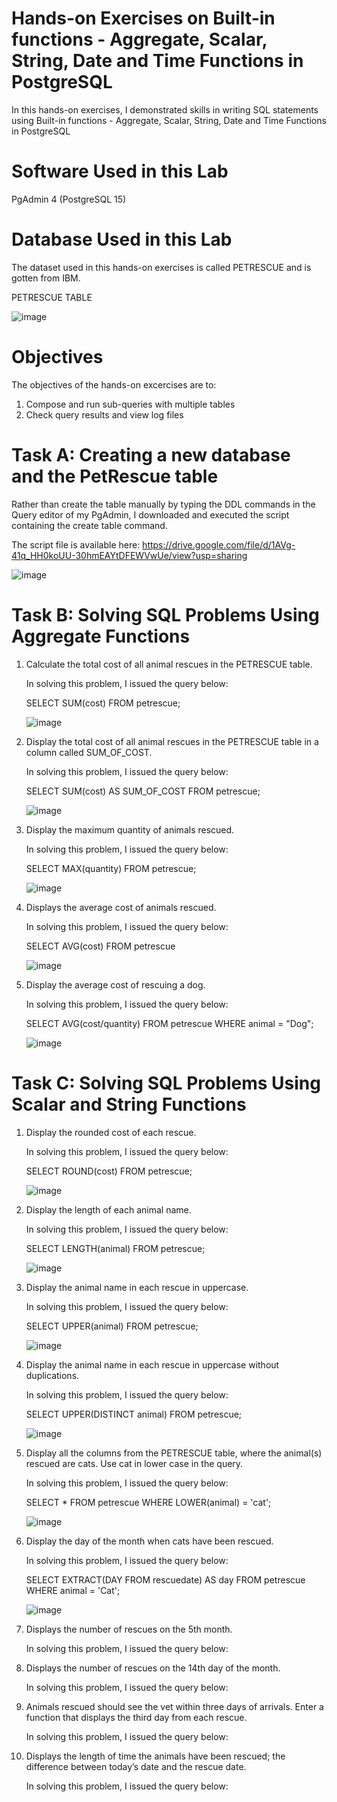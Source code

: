 # Hands-on Exercises on Built-in functions - Aggregate, Scalar, String, Date and Time Functions in PostgreSQL

In this hands-on exercises, I demonstrated skills in writing SQL statements using Built-in functions - Aggregate, Scalar, String, Date and Time Functions in PostgreSQL

# Software Used in this Lab

PgAdmin 4 (PostgreSQL 15)

# Database Used in this Lab

The dataset used in this hands-on exercises is called PETRESCUE and is gotten from IBM. 

PETRESCUE TABLE

![image](https://github.com/user-attachments/assets/dc1c3b93-d317-4087-b9ec-df797d22e60c)

# Objectives

The objectives of the hands-on excercises are to:

1. Compose and run sub-queries with multiple tables
2. Check query results and view log files

# Task A: Creating a new database and the PetRescue table

Rather than create the table manually by typing the DDL commands in the Query editor of my PgAdmin, I downloaded and executed the script containing the create table command.

The script file is available here: https://drive.google.com/file/d/1AVg-41q_HH0koUU-30hmEAYtDFEWVwUe/view?usp=sharing

![image](https://github.com/user-attachments/assets/f054243d-3a4b-4672-943b-355b721393fd)

# Task B: Solving SQL Problems Using Aggregate Functions

1. Calculate the total cost of all animal rescues in the PETRESCUE table.

   In solving this problem, I issued the query below:

   SELECT SUM(cost) FROM petrescue;

   ![image](https://github.com/user-attachments/assets/0b6e86fe-8a4b-43da-8aa2-e84a94492cf4)

2. Display the total cost of all animal rescues in the PETRESCUE table in a column called SUM_OF_COST.

   In solving this problem, I issued the query below:

   SELECT SUM(cost) AS SUM_OF_COST
   FROM petrescue;

   ![image](https://github.com/user-attachments/assets/9a18bab2-f583-428d-aee7-c63c5dcdd74c)


3.  Display the maximum quantity of animals rescued.

    In solving this problem, I issued the query below:

    SELECT MAX(quantity) FROM petrescue;

    ![image](https://github.com/user-attachments/assets/4ba5b6f7-270c-4d99-ac29-160b775eda06)


5. Displays the average cost of animals rescued.

   In solving this problem, I issued the query below:

   SELECT AVG(cost) FROM petrescue

   ![image](https://github.com/user-attachments/assets/dd99506c-b206-48f0-a7d0-dde1516cef5d)

7. Display the average cost of rescuing a dog.

   In solving this problem, I issued the query below:

   SELECT AVG(cost/quantity)
   FROM petrescue
   WHERE animal = "Dog";

   ![image](https://github.com/user-attachments/assets/acdff2c8-b347-4b6a-943e-2c03f4268745)

# Task C: Solving SQL Problems Using Scalar and String Functions

1. Display the rounded cost of each rescue.
 
   In solving this problem, I issued the query below:

   SELECT ROUND(cost) FROM petrescue;

   ![image](https://github.com/user-attachments/assets/020a15e6-da53-434a-a952-0a10ec5f10bd)

2. Display the length of each animal name.

    In solving this problem, I issued the query below:

    SELECT LENGTH(animal) FROM petrescue;

    ![image](https://github.com/user-attachments/assets/61061a63-c6f7-45ef-a662-102ccc1b64bc)

3. Display the animal name in each rescue in uppercase.

   In solving this problem, I issued the query below:

   SELECT UPPER(animal) FROM petrescue;

   ![image](https://github.com/user-attachments/assets/5bed4df4-2e4c-49e5-beab-77f16a3acd25)

4. Display the animal name in each rescue in uppercase without duplications.

   In solving this problem, I issued the query below:

   SELECT UPPER(DISTINCT animal) FROM petrescue;
    
   ![image](https://github.com/user-attachments/assets/abe4847c-e424-4a2f-a1ca-d375a88cfda1)

5. Display all the columns from the PETRESCUE table, where the animal(s) rescued are cats. Use cat in lower case in the query.
    
   In solving this problem, I issued the query below:

   SELECT * FROM petrescue
   WHERE LOWER(animal) = 'cat';

   ![image](https://github.com/user-attachments/assets/abf0c7aa-5e81-48fe-9cbd-50f1f5f97f3f)

6. Display the day of the month when cats have been rescued.

    In solving this problem, I issued the query below:

    SELECT EXTRACT(DAY FROM rescuedate) AS day
    FROM petrescue
    WHERE animal = 'Cat';

    ![image](https://github.com/user-attachments/assets/536ab1df-b50d-4c10-af63-1e01fabbdac4)

7. Displays the number of rescues on the 5th month.

   In solving this problem, I issued the query below:

   

20. Displays the number of rescues on the 14th day of the month.
    
    In solving this problem, I issued the query below:

21. Animals rescued should see the vet within three days of arrivals. Enter a function that displays the third day from each rescue.

    In solving this problem, I issued the query below:

22. Displays the length of time the animals have been rescued; the difference between today’s date and the rescue date.

    In solving this problem, I issued the query below:


   

   



